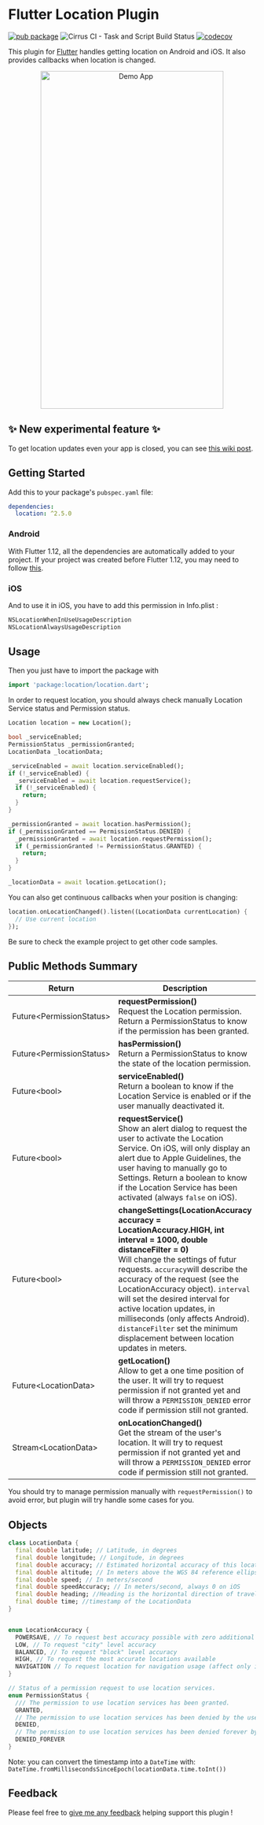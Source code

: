 # Flutter Location Plugin 
[![pub package](https://img.shields.io/pub/v/location.svg)](https://pub.dartlang.org/packages/location) ![Cirrus CI - Task and Script Build Status](https://img.shields.io/cirrus/github/Lyokone/flutterlocation?task=test)
[![codecov](https://codecov.io/gh/Lyokone/flutterlocation/branch/master/graph/badge.svg)](https://codecov.io/gh/Lyokone/flutterlocation)

This plugin for [Flutter](https://flutter.io)
handles getting location on Android and iOS. It also provides callbacks when location is changed.

<p align="center">
  <img src="https://raw.githubusercontent.com/Lyokone/flutterlocation/master/src/demo_readme.gif" alt="Demo App" style="margin:auto" width="372" height="686">
</p>

## :sparkles: New experimental feature :sparkles:
To get location updates even your app is closed, you can see [this wiki post](https://github.com/Lyokone/flutterlocation/wiki/Background-Location-Updates).


## Getting Started
Add this to your package's `pubspec.yaml` file:
```yaml
dependencies:
  location: ^2.5.0
```

### Android
With Flutter 1.12, all the dependencies are automatically added to your project.
If your project was created before Flutter 1.12, you may need to follow [this](https://github.com/flutter/flutter/wiki/Upgrading-pre-1.12-Android-projects).

### iOS
And to use it in iOS, you have to add this permission in Info.plist :
```xml
NSLocationWhenInUseUsageDescription
NSLocationAlwaysUsageDescription
```

## Usage
Then you just have to import the package with
```dart
import 'package:location/location.dart';
```

In order to request location, you should always check manually Location Service status and Permission status.

```dart
Location location = new Location();

bool _serviceEnabled;
PermissionStatus _permissionGranted;
LocationData _locationData;

_serviceEnabled = await location.serviceEnabled();
if (!_serviceEnabled) {
  _serviceEnabled = await location.requestService();
  if (!_serviceEnabled) {
    return;
  }
}

_permissionGranted = await location.hasPermission();
if (_permissionGranted == PermissionStatus.DENIED) {
  _permissionGranted = await location.requestPermission();
  if (_permissionGranted != PermissionStatus.GRANTED) {
    return;
  }
}

_locationData = await location.getLocation();
```

You can also get continuous callbacks when your position is changing:
```dart
location.onLocationChanged().listen((LocationData currentLocation) {
  // Use current location
});
```

Be sure to check the example project to get other code samples.

## Public Methods Summary
| Return |Description|
|--------|-----|
| Future\<PermissionStatus> |  **requestPermission()** <br>Request the Location permission. Return a PermissionStatus to know if the permission has been granted. |
| Future\<PermissionStatus> | **hasPermission()** <br>Return a PermissionStatus to know the state of the location permission. |
| Future\<bool> | **serviceEnabled()** <br>Return a boolean to know if the Location Service is enabled or if the user manually deactivated it. |
| Future\<bool> | **requestService()** <br>Show an alert dialog to request the user to activate the Location Service. On iOS, will only display an alert due to Apple Guidelines, the user having to manually go to Settings. Return a boolean to know if the Location Service has been activated (always `false` on iOS). |
| Future\<bool> | **changeSettings(LocationAccuracy accuracy = LocationAccuracy.HIGH, int interval = 1000, double distanceFilter = 0)** <br>Will change the settings of futur requests. `accuracy`will describe the accuracy of the request (see the LocationAccuracy object). `interval` will set the desired interval for active location updates, in milliseconds (only affects Android). `distanceFilter` set the minimum displacement between location updates in meters. |
| Future\<LocationData> | **getLocation()** <br>Allow to get a one time position of the user. It will try to request permission if not granted yet and will throw a `PERMISSION_DENIED` error code if permission still not granted. |
| Stream\<LocationData> | **onLocationChanged()** <br>Get the stream of the user's location. It will try to request permission if not granted yet and will throw a `PERMISSION_DENIED` error code if permission still not granted. |
  
You should try to manage permission manually with `requestPermission()` to avoid error, but plugin will try handle some cases for you.

## Objects
```dart
class LocationData {
  final double latitude; // Latitude, in degrees
  final double longitude; // Longitude, in degrees
  final double accuracy; // Estimated horizontal accuracy of this location, radial, in meters
  final double altitude; // In meters above the WGS 84 reference ellipsoid
  final double speed; // In meters/second
  final double speedAccuracy; // In meters/second, always 0 on iOS
  final double heading; //Heading is the horizontal direction of travel of this device, in degrees
  final double time; //timestamp of the LocationData
}


enum LocationAccuracy { 
  POWERSAVE, // To request best accuracy possible with zero additional power consumption, 
  LOW, // To request "city" level accuracy
  BALANCED, // To request "block" level accuracy
  HIGH, // To request the most accurate locations available
  NAVIGATION // To request location for navigation usage (affect only iOS)
}

// Status of a permission request to use location services.
enum PermissionStatus {
  /// The permission to use location services has been granted.
  GRANTED,
  // The permission to use location services has been denied by the user. May have been denied forever on iOS.
  DENIED,
  // The permission to use location services has been denied forever by the user. No dialog will be displayed on permission request.
  DENIED_FOREVER
}

 ```
 Note: you can convert the timestamp into a `DateTime` with: `DateTime.fromMillisecondsSinceEpoch(locationData.time.toInt())`


## Feedback

Please feel free to [give me any feedback](https://github.com/Lyokone/flutterlocation/issues)
helping support this plugin !
